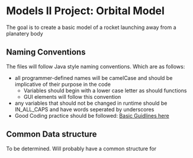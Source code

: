 # Models II Project: Orbital Model
  The goal is to create a basic model of a rocket launching away from a planatery body
## Naming Conventions
The files will follow Java style naming conventions. Which are as follows:
  - all programmer-defined names will be camelCase and should be implicative of their purpose in the code
    - Variables should begin with a lower case letter as should functions
    - GUI elements will follow this convention
  - any variables that should not be changed in runtime should be IN_ALL_CAPS and have words seperated by underscores
  - Good Coding practice should be followed: [Basic Guidlines here](https://en.wikipedia.org/wiki/Best_coding_practices#Coding_standards)

## Common Data structure
To be determined. Will probably have a common structure for 
